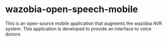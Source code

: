 # wazobia-open-speech-mobile
This is an open-source mobile application that augments the wazobia AVR system.
This application is developed to provide an interface to voice donors.
